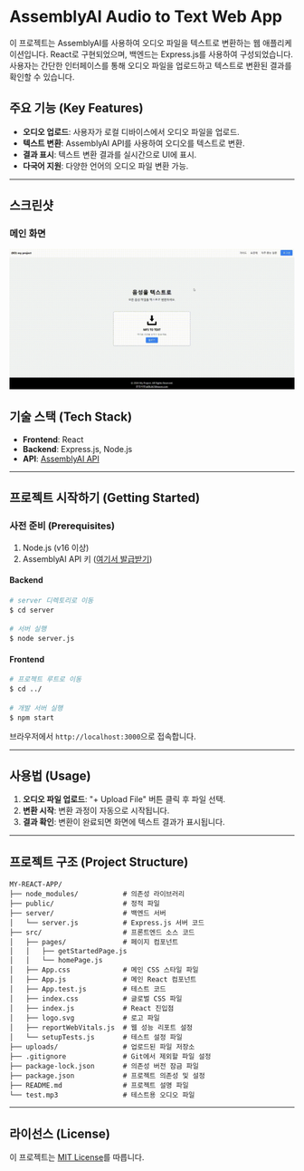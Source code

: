 # AssemblyAI Audio to Text Web App

이 프로젝트는 AssemblyAI를 사용하여 오디오 파일을 텍스트로 변환하는 웹 애플리케이션입니다. React로 구현되었으며, 백엔드는 Express.js를 사용하여 구성되었습니다. 사용자는 간단한 인터페이스를 통해 오디오 파일을 업로드하고 텍스트로 변환된 결과를 확인할 수 있습니다.

## 주요 기능 (Key Features)

- **오디오 업로드**: 사용자가 로컬 디바이스에서 오디오 파일을 업로드.
- **텍스트 변환**: AssemblyAI API를 사용하여 오디오를 텍스트로 변환.
- **결과 표시**: 텍스트 변환 결과를 실시간으로 UI에 표시.
- **다국어 지원**: 다양한 언어의 오디오 파일 변환 가능.

---

## 스크린샷

### 메인 화면
![메인 화면](https://github.com/akfls367/react_stt/blob/master/screenshots/react_stt_sam.gif)

## 기술 스택 (Tech Stack)

- **Frontend**: React
- **Backend**: Express.js, Node.js
- **API**: [AssemblyAI API](https://www.assemblyai.com/)

---

## 프로젝트 시작하기 (Getting Started)

### 사전 준비 (Prerequisites)

1. Node.js (v16 이상)
2. AssemblyAI API 키 ([여기서 발급받기](https://www.assemblyai.com/dashboard))

#### Backend

```bash
# server 디렉토리로 이동
$ cd server

# 서버 실행
$ node server.js
```

#### Frontend

```bash
# 프로젝트 루트로 이동
$ cd ../

# 개발 서버 실행
$ npm start
```

브라우저에서 `http://localhost:3000`으로 접속합니다.

---

## 사용법 (Usage)

1. **오디오 파일 업로드**: "+ Upload File" 버튼 클릭 후 파일 선택.
2. **변환 시작**: 변환 과정이 자동으로 시작됩니다.
3. **결과 확인**: 변환이 완료되면 화면에 텍스트 결과가 표시됩니다.

---

## 프로젝트 구조 (Project Structure)

```
MY-REACT-APP/
├── node_modules/           # 의존성 라이브러리
├── public/                 # 정적 파일
├── server/                 # 백엔드 서버
│   └── server.js           # Express.js 서버 코드
├── src/                    # 프론트엔드 소스 코드
│   ├── pages/              # 페이지 컴포넌트
│   │   ├── getStartedPage.js
│   │   └── homePage.js
│   ├── App.css             # 메인 CSS 스타일 파일
│   ├── App.js              # 메인 React 컴포넌트
│   ├── App.test.js         # 테스트 코드
│   ├── index.css           # 글로벌 CSS 파일
│   ├── index.js            # React 진입점
│   ├── logo.svg            # 로고 파일
│   ├── reportWebVitals.js  # 웹 성능 리포트 설정
│   └── setupTests.js       # 테스트 설정 파일
├── uploads/                # 업로드된 파일 저장소
├── .gitignore              # Git에서 제외할 파일 설정
├── package-lock.json       # 의존성 버전 잠금 파일
├── package.json            # 프로젝트 의존성 및 설정
├── README.md               # 프로젝트 설명 파일
└── test.mp3                # 테스트용 오디오 파일
```

---

## 라이선스 (License)

이 프로젝트는 [MIT License](LICENSE)를 따릅니다.
